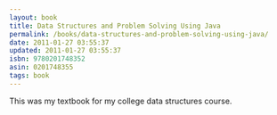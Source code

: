 ```yaml
---
layout: book
title: Data Structures and Problem Solving Using Java
permalink: /books/data-structures-and-problem-solving-using-java/
date: 2011-01-27 03:55:37
updated: 2011-01-27 03:55:37
isbn: 9780201748352
asin: 0201748355
tags: book
---
```

This was my textbook for my college data structures course.
